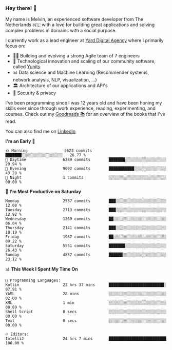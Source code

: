 ### Hey there! 👋

My name is Melvin, an experienced software developer from The Netherlands 🇳🇱 with a love for building great applications and solving complex problems in domains with a social purpose. 

I currently work as a lead engineer at [Yard Digital Agency](https://github.com/yardinternet) where I primarily focus on:

* 👏🏼 Building and evolving a strong Agile team of 7 engineers
* 🚀 Technological innovation and scaling of our community software, called [Yunits](https://www.yunits.com/).
* 📊 Data science and Machine Learning (Recommender systems, network analysis, NLP, visualization, ...)
* 🏛 Architecture of our applications and API's
* 🔐 Security & privacy

I've been programming since I was 12 years old and have been honing my skills ever since through work experience, reading, experimenting, and courses.
Check out my [Goodreads 📚](https://goodreads.com/melvinkoopmans) for an overview of the books that I've read. 

You can also find me on [LinkedIn](https://www.linkedin.com/in/melvinkoopmans)

<!--START_SECTION:waka-->
**I'm an Early 🐤** 

```text
🌞 Morning                5623 commits        ███████░░░░░░░░░░░░░░░░░░   26.77 % 
🌆 Daytime                6289 commits        ███████░░░░░░░░░░░░░░░░░░   29.94 % 
🌃 Evening                9092 commits        ███████████░░░░░░░░░░░░░░   43.28 % 
🌙 Night                  1 commits           ░░░░░░░░░░░░░░░░░░░░░░░░░   00.00 % 
```
📅 **I'm Most Productive on Saturday** 

```text
Monday                   2537 commits        ███░░░░░░░░░░░░░░░░░░░░░░   12.08 % 
Tuesday                  2713 commits        ███░░░░░░░░░░░░░░░░░░░░░░   12.92 % 
Wednesday                1269 commits        ██░░░░░░░░░░░░░░░░░░░░░░░   06.04 % 
Thursday                 2141 commits        ███░░░░░░░░░░░░░░░░░░░░░░   10.19 % 
Friday                   1937 commits        ██░░░░░░░░░░░░░░░░░░░░░░░   09.22 % 
Saturday                 5551 commits        ███████░░░░░░░░░░░░░░░░░░   26.43 % 
Sunday                   4857 commits        ██████░░░░░░░░░░░░░░░░░░░   23.12 % 
```


📊 **This Week I Spent My Time On** 

```text
💬 Programming Languages: 
Kotlin                   23 hrs 37 mins      ████████████████████████░   97.91 % 
YAML                     28 mins             ░░░░░░░░░░░░░░░░░░░░░░░░░   02.00 % 
XML                      1 min               ░░░░░░░░░░░░░░░░░░░░░░░░░   00.09 % 
Shell Script             0 secs              ░░░░░░░░░░░░░░░░░░░░░░░░░   00.00 % 
Text                     0 secs              ░░░░░░░░░░░░░░░░░░░░░░░░░   00.00 % 

🔥 Editors: 
IntelliJ                 24 hrs 7 mins       █████████████████████████   100.00 % 
```


<!--END_SECTION:waka-->
